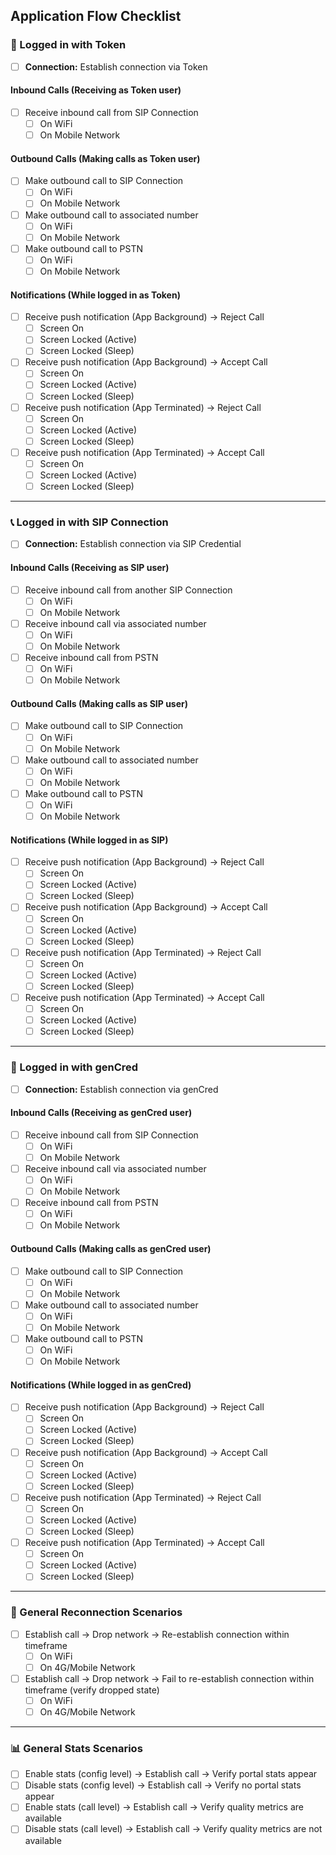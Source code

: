 ## Application Flow Checklist

### 🧪 Logged in with Token

- [ ] **Connection:** Establish connection via Token

#### Inbound Calls (Receiving as Token user)
- [ ] Receive inbound call from SIP Connection
  - [ ] On WiFi
  - [ ] On Mobile Network

#### Outbound Calls (Making calls as Token user)
- [ ] Make outbound call to SIP Connection
  - [ ] On WiFi
  - [ ] On Mobile Network
- [ ] Make outbound call to associated number
  - [ ] On WiFi
  - [ ] On Mobile Network
- [ ] Make outbound call to PSTN
  - [ ] On WiFi
  - [ ] On Mobile Network

#### Notifications (While logged in as Token)
- [ ] Receive push notification (App Background) -> Reject Call
  - [ ] Screen On
  - [ ] Screen Locked (Active)
  - [ ] Screen Locked (Sleep)
- [ ] Receive push notification (App Background) -> Accept Call
  - [ ] Screen On
  - [ ] Screen Locked (Active)
  - [ ] Screen Locked (Sleep)
- [ ] Receive push notification (App Terminated) -> Reject Call
  - [ ] Screen On 
  - [ ] Screen Locked (Active)
  - [ ] Screen Locked (Sleep)
- [ ] Receive push notification (App Terminated) -> Accept Call
  - [ ] Screen On
  - [ ] Screen Locked (Active)
  - [ ] Screen Locked (Sleep)

---

### 📞 Logged in with SIP Connection

- [ ] **Connection:** Establish connection via SIP Credential

#### Inbound Calls (Receiving as SIP user)
- [ ] Receive inbound call from another SIP Connection
  - [ ] On WiFi
  - [ ] On Mobile Network
- [ ] Receive inbound call via associated number
  - [ ] On WiFi
  - [ ] On Mobile Network
- [ ] Receive inbound call from PSTN
  - [ ] On WiFi
  - [ ] On Mobile Network

#### Outbound Calls (Making calls as SIP user)
- [ ] Make outbound call to SIP Connection
  - [ ] On WiFi
  - [ ] On Mobile Network
- [ ] Make outbound call to associated number
  - [ ] On WiFi
  - [ ] On Mobile Network
- [ ] Make outbound call to PSTN
  - [ ] On WiFi
  - [ ] On Mobile Network

#### Notifications (While logged in as SIP)
- [ ] Receive push notification (App Background) -> Reject Call
  - [ ] Screen On
  - [ ] Screen Locked (Active)
  - [ ] Screen Locked (Sleep)
- [ ] Receive push notification (App Background) -> Accept Call
  - [ ] Screen On
  - [ ] Screen Locked (Active)
  - [ ] Screen Locked (Sleep)
- [ ] Receive push notification (App Terminated) -> Reject Call
  - [ ] Screen On 
  - [ ] Screen Locked (Active)
  - [ ] Screen Locked (Sleep)
- [ ] Receive push notification (App Terminated) -> Accept Call
  - [ ] Screen On 
  - [ ] Screen Locked (Active)
  - [ ] Screen Locked (Sleep)

---

### 👤 Logged in with genCred

- [ ] **Connection:** Establish connection via genCred 

#### Inbound Calls (Receiving as genCred user)
- [ ] Receive inbound call from SIP Connection
  - [ ] On WiFi
  - [ ] On Mobile Network
- [ ] Receive inbound call via associated number
  - [ ] On WiFi
  - [ ] On Mobile Network
- [ ] Receive inbound call from PSTN
  - [ ] On WiFi
  - [ ] On Mobile Network

#### Outbound Calls (Making calls as genCred user)
- [ ] Make outbound call to SIP Connection
  - [ ] On WiFi
  - [ ] On Mobile Network
- [ ] Make outbound call to associated number
  - [ ] On WiFi
  - [ ] On Mobile Network
- [ ] Make outbound call to PSTN
  - [ ] On WiFi
  - [ ] On Mobile Network

#### Notifications (While logged in as genCred)
- [ ] Receive push notification (App Background) -> Reject Call
  - [ ] Screen On
  - [ ] Screen Locked (Active)
  - [ ] Screen Locked (Sleep)
- [ ] Receive push notification (App Background) -> Accept Call
  - [ ] Screen On
  - [ ] Screen Locked (Active)
  - [ ] Screen Locked (Sleep)
- [ ] Receive push notification (App Terminated) -> Reject Call
  - [ ] Screen On 
  - [ ] Screen Locked (Active)
  - [ ] Screen Locked (Sleep)
- [ ] Receive push notification (App Terminated) -> Accept Call
  - [ ] Screen On 
  - [ ] Screen Locked (Active)
  - [ ] Screen Locked (Sleep)

---

### 🔁 General Reconnection Scenarios
- [ ] Establish call -> Drop network -> Re-establish connection within timeframe
  - [ ] On WiFi
  - [ ] On 4G/Mobile Network
- [ ] Establish call -> Drop network -> Fail to re-establish connection within timeframe (verify dropped state)
  - [ ] On WiFi
  - [ ] On 4G/Mobile Network

---

### 📊 General Stats Scenarios
- [ ] Enable stats (config level) -> Establish call -> Verify portal stats appear
- [ ] Disable stats (config level) -> Establish call -> Verify no portal stats appear
- [ ] Enable stats (call level) -> Establish call -> Verify quality metrics are available
- [ ] Disable stats (call level) -> Establish call -> Verify quality metrics are not available